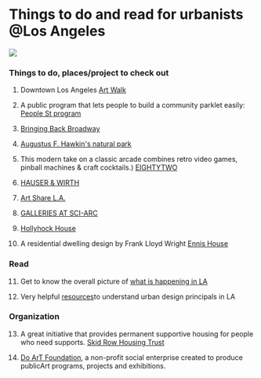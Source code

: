 
# Things to do and read for urbanists @Los Angeles

![](losangeles02.jpg)
### Things to do, places/project to check out

1. Downtown Los Angeles [Art Walk](http://downtownartwalk.org/)

2. A public program that lets people to build a community parklet easily: [People St program](https://www.fastcompany.com/3026002/diy-kits-to-help-build-your-own-mini-park-anywhere-there-is-space-on-the-street?partner=rss)

3.  [Bringing Back Broadway](http://www.hilife.or.jp/cities/?p=809)

4. [Augustus F. Hawkin's natural park](http://www.hilife.or.jp/cities/?p=794)

5. This modern take on a classic arcade combines retro video games, pinball machines & craft cocktails.) [EIGHTYTWO](http://eightytwo.la/)

6. [HAUSER & WIRTH](https://www.hauserwirth.com/locations/10069-hauser-wirth-los-angeles)

7. [Art Share L.A.](https://artsharela.org/)

8. [GALLERIES AT SCI-ARC](https://sciarc.edu/events/exhibitions)

9. [Hollyhock House](https://buy.acmeticketing.com/events/335/list)

10. A residential dwelling design by Frank Lloyd Wright [Ennis House](http://ennishouse.com/)

### Read

11. Get to know the overall picture of [what is happening in LA](https://www.planetizen.com/tag/los-angeles)

12. Very helpful [resources](http://planning.lacity.org/urbandesign/resources/DowntownDesignGuide.php)to understand urban design principals in LA

### Organization

13. A great initiative that provides permanent supportive housing for people who need supports. [Skid Row Housing Trust](http://skidrow.org/)

14. [Do ArT Foundation](http://doartfoundation.org/), a non-profit social enterprise created to produce publicArt programs, projects and exhibitions.
